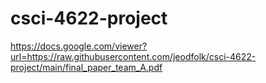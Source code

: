 # csci-4622-project
https://docs.google.com/viewer?url=https://raw.githubusercontent.com/jeodfolk/csci-4622-project/main/final_paper_team_A.pdf
